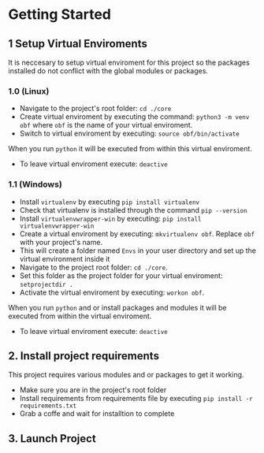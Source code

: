 # Getting Started
## 1 Setup Virtual Enviroments 
It is neccesary to setup virtual enviroment for this project so the packages installed do not conflict with the global modules or packages.

### 1.0 (Linux)
- Navigate to the project's root folder: `cd ./core`
- Create virtual enviroment by executing the command: `python3 -m venv obf` where `obf` is the name of your virtual enviroment.
- Switch to virtual enviroment by executing: `source obf/bin/activate`

When you run `python` it will be executed from within this virtual enviroment.

- To leave virtual enviroment execute: `deactive`

### 1.1 (Windows)
- Install `virtualenv` by executing `pip install virtualenv`
- Check that virtualenv is installed through the command `pip --version`
- Install `virtualenvwrapper-win` by executing: `pip install virtualenvwrapper-win`
- Create a virtual enviroment by executing: `mkvirtualenv obf`. Replace `obf` with your project's name.
- This will create a folder named `Envs` in your user directory and set up the virtual environment inside it
- Navigate to the project root folder: `cd ./core`.
- Set this folder as the project folder for your virtual enviroment: `setprojectdir .`
- Activate the virtual enviroment by executing: `workon obf`.

When you run `python` and or install packages and modules it will be executed from within the virtual enviroment.

- To leave virtual enviroment execute: `deactive`

## 2. Install project requirements
This project requires various modules and or packages to get it working.
- Make sure you are in the project's root folder
- Install requirements from requirements file by executing `pip install -r requirements.txt`
- Grab a coffe and wait for installtion to complete

## 3. Launch Project